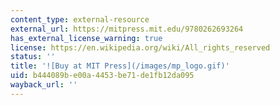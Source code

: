 ```yaml
---
content_type: external-resource
external_url: https://mitpress.mit.edu/9780262693264
has_external_license_warning: true
license: https://en.wikipedia.org/wiki/All_rights_reserved
status: ''
title: '![Buy at MIT Press](/images/mp_logo.gif)'
uid: b444089b-e00a-4453-be71-de1fb12da095
wayback_url: ''
---
```

